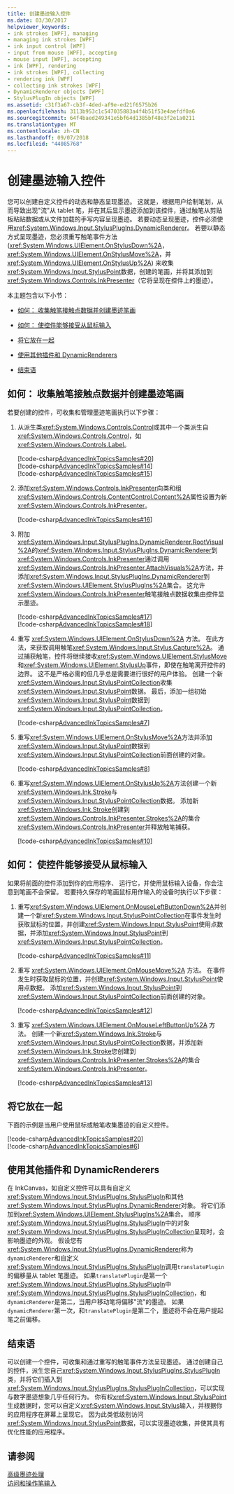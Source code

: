 ```yaml
---
title: 创建墨迹输入控件
ms.date: 03/30/2017
helpviewer_keywords:
- ink strokes [WPF], managing
- managing ink strokes [WPF]
- ink input control [WPF]
- input from mouse [WPF], accepting
- mouse input [WPF], accepting
- ink [WPF], rendering
- ink strokes [WPF], collecting
- rendering ink [WPF]
- collecting ink strokes [WPF]
- DynamicRenderer objects [WPF]
- StylusPlugIn objects [WPF]
ms.assetid: c31f3a67-cb3f-4ded-af9e-ed21f6575b26
ms.openlocfilehash: 3113b953c1c547035883a4f4b51f53e4aefdf0a6
ms.sourcegitcommit: 64f4baed249341e5bf64d1385bf48e3f2e1a0211
ms.translationtype: MT
ms.contentlocale: zh-CN
ms.lasthandoff: 09/07/2018
ms.locfileid: "44085768"
---
```

# <a name="creating-an-ink-input-control"></a>创建墨迹输入控件
您可以创建自定义控件的动态和静态呈现墨迹。 这就是，根据用户绘制笔划，从而导致出现"流"从 tablet 笔，并在其后显示墨迹添加到该控件，通过触笔从剪贴板粘贴数据或从文件加载的手写内容呈现墨迹。 若要动态呈现墨迹，控件必须使用<xref:System.Windows.Input.StylusPlugIns.DynamicRenderer>。 若要以静态方式呈现墨迹，您必须重写触笔事件方法 (<xref:System.Windows.UIElement.OnStylusDown%2A>， <xref:System.Windows.UIElement.OnStylusMove%2A>，并<xref:System.Windows.UIElement.OnStylusUp%2A>) 来收集<xref:System.Windows.Input.StylusPoint>数据，创建的笔画，并将其添加到<xref:System.Windows.Controls.InkPresenter>（它将呈现在控件上的墨迹）。  
  
 本主题包含以下小节：  
  
-   [如何： 收集触笔接触点数据并创建墨迹笔画](#CollectingStylusPointDataAndCreatingInkStrokes)  
  
-   [如何： 使控件能够接受从鼠标输入](#EnablingYourControlToAcceptInputTromTheMouse)  
  
-   [将它放在一起](#PuttingItTogether)  
  
-   [使用其他插件和 DynamicRenderers](#UsingAdditionalPluginsAndDynamicRenderers)  
  
-   [结束语](#AdvancedInkHandling_Conclusion)  
  
<a name="CollectingStylusPointDataAndCreatingInkStrokes"></a>   
## <a name="how-to-collect-stylus-point-data-and-create-ink-strokes"></a>如何： 收集触笔接触点数据并创建墨迹笔画  
 若要创建的控件，可收集和管理墨迹笔画执行以下步骤：  
  
1.  从派生类<xref:System.Windows.Controls.Control>或其中一个类派生自<xref:System.Windows.Controls.Control>，如<xref:System.Windows.Controls.Label>。  
  
     [!code-csharp[AdvancedInkTopicsSamples#20](../../../../samples/snippets/csharp/VS_Snippets_Wpf/AdvancedInkTopicsSamples/CSharp/StylusControl.cs#20)]  
    [!code-csharp[AdvancedInkTopicsSamples#14](../../../../samples/snippets/csharp/VS_Snippets_Wpf/AdvancedInkTopicsSamples/CSharp/StylusControlSnippets.cs#14)]  
    [!code-csharp[AdvancedInkTopicsSamples#15](../../../../samples/snippets/csharp/VS_Snippets_Wpf/AdvancedInkTopicsSamples/CSharp/StylusControlSnippets.cs#15)]  
  
2.  添加<xref:System.Windows.Controls.InkPresenter>向类和组<xref:System.Windows.Controls.ContentControl.Content%2A>属性设置为新<xref:System.Windows.Controls.InkPresenter>。  
  
     [!code-csharp[AdvancedInkTopicsSamples#16](../../../../samples/snippets/csharp/VS_Snippets_Wpf/AdvancedInkTopicsSamples/CSharp/StylusControlSnippets.cs#16)]  
  
3.  附加<xref:System.Windows.Input.StylusPlugIns.DynamicRenderer.RootVisual%2A>的<xref:System.Windows.Input.StylusPlugIns.DynamicRenderer>到<xref:System.Windows.Controls.InkPresenter>通过调用<xref:System.Windows.Controls.InkPresenter.AttachVisuals%2A>方法，并添加<xref:System.Windows.Input.StylusPlugIns.DynamicRenderer>到<xref:System.Windows.UIElement.StylusPlugIns%2A>集合。 这允许<xref:System.Windows.Controls.InkPresenter>触笔接触点数据收集由控件显示墨迹。  
  
     [!code-csharp[AdvancedInkTopicsSamples#17](../../../../samples/snippets/csharp/VS_Snippets_Wpf/AdvancedInkTopicsSamples/CSharp/StylusControlSnippets.cs#17)]  
    [!code-csharp[AdvancedInkTopicsSamples#18](../../../../samples/snippets/csharp/VS_Snippets_Wpf/AdvancedInkTopicsSamples/CSharp/StylusControlSnippets.cs#18)]  
  
4.  重写 <xref:System.Windows.UIElement.OnStylusDown%2A> 方法。  在此方法，来获取调用触笔<xref:System.Windows.Input.Stylus.Capture%2A>。 通过捕获触笔，控件将继续接收<xref:System.Windows.UIElement.StylusMove>和<xref:System.Windows.UIElement.StylusUp>事件，即使在触笔离开控件的边界。 这不是严格必需的但几乎总是需要进行很好的用户体验。 创建一个新<xref:System.Windows.Input.StylusPointCollection>收集<xref:System.Windows.Input.StylusPoint>数据。 最后，添加一组初始<xref:System.Windows.Input.StylusPoint>数据到<xref:System.Windows.Input.StylusPointCollection>。  
  
     [!code-csharp[AdvancedInkTopicsSamples#7](../../../../samples/snippets/csharp/VS_Snippets_Wpf/AdvancedInkTopicsSamples/CSharp/StylusControl.cs#7)]  
  
5.  重写<xref:System.Windows.UIElement.OnStylusMove%2A>方法并添加<xref:System.Windows.Input.StylusPoint>数据到<xref:System.Windows.Input.StylusPointCollection>前面创建的对象。  
  
     [!code-csharp[AdvancedInkTopicsSamples#8](../../../../samples/snippets/csharp/VS_Snippets_Wpf/AdvancedInkTopicsSamples/CSharp/StylusControl.cs#8)]  
  
6.  重写<xref:System.Windows.UIElement.OnStylusUp%2A>方法创建一个新<xref:System.Windows.Ink.Stroke>与<xref:System.Windows.Input.StylusPointCollection>数据。 添加新<xref:System.Windows.Ink.Stroke>创建到<xref:System.Windows.Controls.InkPresenter.Strokes%2A>的集合<xref:System.Windows.Controls.InkPresenter>并释放触笔捕获。  
  
     [!code-csharp[AdvancedInkTopicsSamples#10](../../../../samples/snippets/csharp/VS_Snippets_Wpf/AdvancedInkTopicsSamples/CSharp/StylusControl.cs#10)]  
  
<a name="EnablingYourControlToAcceptInputTromTheMouse"></a>   
## <a name="how-to-enable-your-control-to-accept-input-from-the-mouse"></a>如何： 使控件能够接受从鼠标输入  
 如果将前面的控件添加到你的应用程序、 运行它，并使用鼠标输入设备，你会注意到笔画不会保留。 若要持久保存的笔画鼠标用作输入的设备时执行以下步骤：  
  
1.  重写<xref:System.Windows.UIElement.OnMouseLeftButtonDown%2A>并创建一个新<xref:System.Windows.Input.StylusPointCollection>在事件发生时获取鼠标的位置，并创建<xref:System.Windows.Input.StylusPoint>使用点数据，并添加<xref:System.Windows.Input.StylusPoint>到<xref:System.Windows.Input.StylusPointCollection>。  
  
     [!code-csharp[AdvancedInkTopicsSamples#11](../../../../samples/snippets/csharp/VS_Snippets_Wpf/AdvancedInkTopicsSamples/CSharp/StylusControl.cs#11)]  
  
2.  重写 <xref:System.Windows.UIElement.OnMouseMove%2A> 方法。 在事件发生时获取鼠标的位置，并创建<xref:System.Windows.Input.StylusPoint>使用点数据。  添加<xref:System.Windows.Input.StylusPoint>到<xref:System.Windows.Input.StylusPointCollection>前面创建的对象。  
  
     [!code-csharp[AdvancedInkTopicsSamples#12](../../../../samples/snippets/csharp/VS_Snippets_Wpf/AdvancedInkTopicsSamples/CSharp/StylusControl.cs#12)]  
  
3.  重写 <xref:System.Windows.UIElement.OnMouseLeftButtonUp%2A> 方法。  创建一个新<xref:System.Windows.Ink.Stroke>与<xref:System.Windows.Input.StylusPointCollection>数据，并添加新<xref:System.Windows.Ink.Stroke>您创建到<xref:System.Windows.Controls.InkPresenter.Strokes%2A>的集合<xref:System.Windows.Controls.InkPresenter>。  
  
     [!code-csharp[AdvancedInkTopicsSamples#13](../../../../samples/snippets/csharp/VS_Snippets_Wpf/AdvancedInkTopicsSamples/CSharp/StylusControl.cs#13)]  
  
<a name="PuttingItTogether"></a>   
## <a name="putting-it-together"></a>将它放在一起  
 下面的示例是当用户使用鼠标或触笔收集墨迹的自定义控件。  
  
 [!code-csharp[AdvancedInkTopicsSamples#20](../../../../samples/snippets/csharp/VS_Snippets_Wpf/AdvancedInkTopicsSamples/CSharp/StylusControl.cs#20)]  
[!code-csharp[AdvancedInkTopicsSamples#6](../../../../samples/snippets/csharp/VS_Snippets_Wpf/AdvancedInkTopicsSamples/CSharp/StylusControl.cs#6)]  
  
<a name="UsingAdditionalPluginsAndDynamicRenderers"></a>   
## <a name="using-additional-plug-ins-and-dynamicrenderers"></a>使用其他插件和 DynamicRenderers  
 在 InkCanvas，如自定义控件可以具有自定义<xref:System.Windows.Input.StylusPlugIns.StylusPlugIn>和其他<xref:System.Windows.Input.StylusPlugIns.DynamicRenderer>对象。 将它们添加到<xref:System.Windows.UIElement.StylusPlugIns%2A>集合。 顺序<xref:System.Windows.Input.StylusPlugIns.StylusPlugIn>中的对象<xref:System.Windows.Input.StylusPlugIns.StylusPlugInCollection>呈现时，会影响墨迹的外观。 假设您有<xref:System.Windows.Input.StylusPlugIns.DynamicRenderer>称为`dynamicRenderer`和自定义<xref:System.Windows.Input.StylusPlugIns.StylusPlugIn>调用`translatePlugin`的偏移量从 tablet 笔墨迹。 如果`translatePlugin`是第一个<xref:System.Windows.Input.StylusPlugIns.StylusPlugIn>中<xref:System.Windows.Input.StylusPlugIns.StylusPlugInCollection>，和`dynamicRenderer`是第二，当用户移动笔将偏移"流"的墨迹。 如果`dynamicRenderer`第一次，和`translatePlugin`是第二个，墨迹将不会在用户提起笔之前偏移。  
  
<a name="AdvancedInkHandling_Conclusion"></a>   
## <a name="conclusion"></a>结束语  
 可以创建一个控件，可收集和通过重写的触笔事件方法呈现墨迹。 通过创建自己的控件，派生您自己<xref:System.Windows.Input.StylusPlugIns.StylusPlugIn>类，并将它们插入到<xref:System.Windows.Input.StylusPlugIns.StylusPlugInCollection>，可以实现与数字墨迹想象几乎任何行为。 你有权<xref:System.Windows.Input.StylusPoint>生成数据时，您可以自定义<xref:System.Windows.Input.Stylus>输入，并根据你的应用程序在屏幕上呈现它。 因为此类低级别访问<xref:System.Windows.Input.StylusPoint>数据，可以实现墨迹收集，并使其具有优化性能的应用程序。  
  
## <a name="see-also"></a>请参阅  
 [高级墨迹处理](../../../../docs/framework/wpf/advanced/advanced-ink-handling.md)  
 [访问和操作笔输入](https://go.microsoft.com/fwlink/?LinkId=50752&clcid=0x409)
